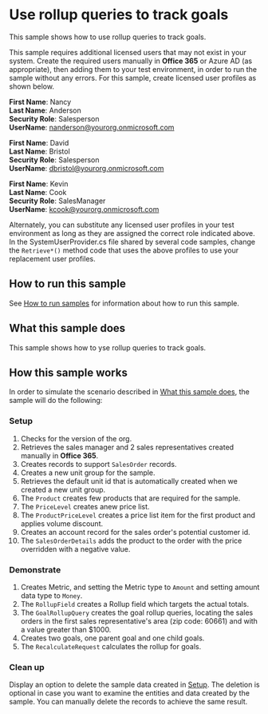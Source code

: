 # Use rollup queries to track goals

This sample shows how to use rollup queries to track goals.

This sample requires additional licensed users that may not exist in your system. Create the required users manually in **Office 365** or Azure AD (as appropriate), then adding them to your test environment, in order to run the sample without any errors. For this sample, create licensed user profiles as shown below.

**First Name**: Nancy<br/>
**Last Name**: Anderson<br/>
**Security Role**: Salesperson<br/>
**UserName**: nanderson@yourorg.onmicrosoft.com<br/>

**First Name**: David<br/>
**Last Name**: Bristol<br/>
**Security Role**: Salesperson<br/>
**UserName**: dbristol@yourorg.onmicrosoft.com<br/>

**First Name**: Kevin<br/>
**Last Name**: Cook<br/>
**Security Role**: SalesManager<br/>
**UserName**: kcook@yourorg.onmicrosoft.com<br/>

Alternately, you can substitute any licensed user profiles in your test environment as long as they are assigned the correct role indicated above. In the SystemUserProvider.cs file shared by several code samples, change the `Retrieve*()` method code that uses the above profiles to use your replacement user profiles.

## How to run this sample

See [How to run samples](https://github.com/microsoft/PowerApps-Samples/blob/master/dataverse/README.md) for information about how to run this sample.

## What this sample does

This sample shows how to yse rollup queries to track goals.

## How this sample works

In order to simulate the scenario described in [What this sample does](#what-this-sample-does), the sample will do the following:

### Setup

1. Checks for the version of the org.
2. Retrieves the sales manager and 2 sales representatives created manually in **Office 365**.
3. Creates records to support `SalesOrder` records.
4. Creates a new unit group for the sample.
5. Retrieves the default unit id that is automatically created when we created a new unit group.
6. The `Product` creates few products that are required for the sample.
7. The `PriceLevel` creates anew price list.
8. The `ProductPriceLevel` creates a price list item for the first product and applies volume discount.
9. Creates an account record for the sales order's potential customer id.
10. The `SalesOrderDetails` adds the product to the order with the price overridden with a negative value.

### Demonstrate

1. Creates Metric, and setting the Metric type to `Amount` and setting amount data type to `Money`.
2. The `RollupField` creates a Rollup field which targets the actual totals.
3. The `GoalRollupQuery` creates the goal rollup queries, locating the sales orders in the first sales representative's area (zip code: 60661) and with a value greater than $1000. 
4. Creates two goals, one parent goal and one child goals.
5. The `RecalculateRequest` calculates the rollup for goals.

### Clean up

Display an option to delete the sample data created in [Setup](#setup). The deletion is optional in case you want to examine the entities and data created by the sample. You can manually delete the records to achieve the same result.
